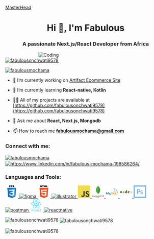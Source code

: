 [MasterHead](https://webitexperts.com/images/banner1_1.gif)
<h1 align="center">Hi 👋, I'm Fabulous</h1>
<h3 align="center">A passionate Next.js/React Developer from Africa</h3>
<img align="right" alt="Coding" width="400" src= "https://encrypted-tbn0.gstatic.com/images?q=tbn:ANd9GcTgmXy69YzLGpXQPHvzqK837u_fkSiFu5cg7Q&usqp=CAU"/>

<p align="left"> <a href="https://github.com/ryo-ma/github-profile-trophy"><img src="https://github-profile-trophy.vercel.app/?username=fabulousonchwati9578" alt="fabulousonchwati9578" /></a> </p>

<p align="left"> <a href="https://twitter.com/fabulousmochama" target="blank"><img src="https://img.shields.io/twitter/follow/fabulousmochama?logo=twitter&style=for-the-badge" alt="fabulousmochama" /></a> </p>

- 🔭 I’m currently working on [Artifact Ecommerce Site](test-dashboard-3.vercel.app)

- 🌱 I’m currently learning **React-native, Kotlin**

- 👨‍💻 All of my projects are available at [https://github.com/fabulousonchwati9578](https://github.com/fabulousonchwati9578)

- 💬 Ask me about **React, Next.js, Mongodb**

- 📫 How to reach me **fabulousmochama@gmail.com**

<h3 align="left">Connect with me:</h3>
<p align="left">
<a href="https://twitter.com/fabulousmochama" target="blank"><img align="center" src="https://raw.githubusercontent.com/rahuldkjain/github-profile-readme-generator/master/src/images/icons/Social/twitter.svg" alt="fabulousmochama" height="30" width="40" /></a>
<a href="https://linkedin.com/in/https://www.linkedin.com/in/fabulous-mochama-198586264/" target="blank"><img align="center" src="https://raw.githubusercontent.com/rahuldkjain/github-profile-readme-generator/master/src/images/icons/Social/linked-in-alt.svg" alt="https://www.linkedin.com/in/fabulous-mochama-198586264/" height="30" width="40" /></a>
</p>

<h3 align="left">Languages and Tools:</h3>
<p align="left"> <a href="https://www.w3schools.com/css/" target="_blank" rel="noreferrer"> <img src="https://raw.githubusercontent.com/devicons/devicon/master/icons/css3/css3-original-wordmark.svg" alt="css3" width="40" height="40"/> </a> <a href="https://www.figma.com/" target="_blank" rel="noreferrer"> <img src="https://www.vectorlogo.zone/logos/figma/figma-icon.svg" alt="figma" width="40" height="40"/> </a> <a href="https://www.w3.org/html/" target="_blank" rel="noreferrer"> <img src="https://raw.githubusercontent.com/devicons/devicon/master/icons/html5/html5-original-wordmark.svg" alt="html5" width="40" height="40"/> </a> <a href="https://www.adobe.com/in/products/illustrator.html" target="_blank" rel="noreferrer"> <img src="https://www.vectorlogo.zone/logos/adobe_illustrator/adobe_illustrator-icon.svg" alt="illustrator" width="40" height="40"/> </a> <a href="https://developer.mozilla.org/en-US/docs/Web/JavaScript" target="_blank" rel="noreferrer"> <img src="https://raw.githubusercontent.com/devicons/devicon/master/icons/javascript/javascript-original.svg" alt="javascript" width="40" height="40"/> </a> <a href="https://www.mongodb.com/" target="_blank" rel="noreferrer"> <img src="https://raw.githubusercontent.com/devicons/devicon/master/icons/mongodb/mongodb-original-wordmark.svg" alt="mongodb" width="40" height="40"/> </a> <a href="https://www.mysql.com/" target="_blank" rel="noreferrer"> <img src="https://raw.githubusercontent.com/devicons/devicon/master/icons/mysql/mysql-original-wordmark.svg" alt="mysql" width="40" height="40"/> </a> <a href="https://nodejs.org" target="_blank" rel="noreferrer"> <img src="https://raw.githubusercontent.com/devicons/devicon/master/icons/nodejs/nodejs-original-wordmark.svg" alt="nodejs" width="40" height="40"/> </a> <a href="https://www.photoshop.com/en" target="_blank" rel="noreferrer"> <img src="https://raw.githubusercontent.com/devicons/devicon/master/icons/photoshop/photoshop-line.svg" alt="photoshop" width="40" height="40"/> </a> <a href="https://postman.com" target="_blank" rel="noreferrer"> <img src="https://www.vectorlogo.zone/logos/getpostman/getpostman-icon.svg" alt="postman" width="40" height="40"/> </a> <a href="https://reactjs.org/" target="_blank" rel="noreferrer"> <img src="https://raw.githubusercontent.com/devicons/devicon/master/icons/react/react-original-wordmark.svg" alt="react" width="40" height="40"/> </a> <a href="https://reactnative.dev/" target="_blank" rel="noreferrer"> <img src="https://reactnative.dev/img/header_logo.svg" alt="reactnative" width="40" height="40"/> </a> </p>

<p><img align="left" src="https://github-readme-stats.vercel.app/api/top-langs?username=fabulousonchwati9578&show_icons=true&locale=en&layout=compact" alt="fabulousonchwati9578" /></p>

<p>&nbsp;<img align="center" src="https://github-readme-stats.vercel.app/api?username=fabulousonchwati9578&show_icons=true&locale=en" alt="fabulousonchwati9578" /></p>

<p><img align="center" src="https://github-readme-streak-stats.herokuapp.com/?user=fabulousonchwati9578&" alt="fabulousonchwati9578" /></p>
